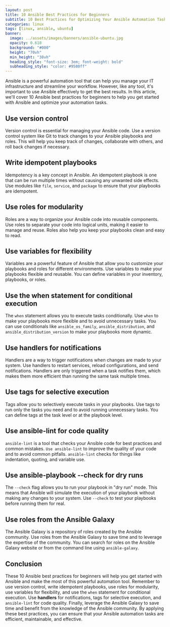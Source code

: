 ```yaml
---
layout: post
title: 10 Ansible Best Practices for Beginners
subtitle: 10 Best Practices for Optimizing Your Ansible Automation Tasks
categories: linux
tags: [linux, ansible, ubuntu]
banner:
  image: ../assets/images/banners/ansible-ubuntu.jpg
  opacity: 0.618
  background: "#000"
  height: "70vh"
  min_height: "38vh"
  heading_style: "font-size: 3em; font-weight: bold"
  subheading_style: "color: #9580ff"
---
```

Ansible is a powerful automation tool that can help you manage your IT infrastructure and streamline your workflow. However, like any tool, it's important to use Ansible effectively to get the best results. In this article, we'll cover 10 Ansible best practices for beginners to help you get started with Ansible and optimize your automation tasks.

## Use version control
Version control is essential for managing your Ansible code. Use a version control system like Git to track changes to your Ansible playbooks and roles. This will help you keep track of changes, collaborate with others, and roll back changes if necessary.


## Write idempotent playbooks
Idempotency is a key concept in Ansible. An idempotent playbook is one that can be run multiple times without causing any unwanted side effects. Use modules like ```file```, ```service```, and ```package``` to ensure that your playbooks are idempotent.


## Use roles for modularity
Roles are a way to organize your Ansible code into reusable components. Use roles to separate your code into logical units, making it easier to manage and reuse. Roles also help you keep your playbooks clean and easy to read.


## Use variables for flexibility
Variables are a powerful feature of Ansible that allow you to customize your playbooks and roles for different environments. Use variables to make your playbooks flexible and reusable. You can define variables in your inventory, playbooks, or roles.


## Use the when statement for conditional execution
The ```when``` statement allows you to execute tasks conditionally. Use ```when``` to make your playbooks more flexible and to avoid unnecessary tasks. You can use conditionals like ```ansible_os_family```, ```ansible_distribution```, and ```ansible_distribution_version``` to make your playbooks more dynamic.


## Use handlers for notifications
Handlers are a way to trigger notifications when changes are made to your system. Use handlers to restart services, reload configurations, and send notifications. Handlers are only triggered when a task notifies them, which makes them more efficient than running the same task multiple times.


## Use tags for selective execution
Tags allow you to selectively execute tasks in your playbooks. Use tags to run only the tasks you need and to avoid running unnecessary tasks. You can define tags at the task level or at the playbook level.


## Use ansible-lint for code quality
```ansible-lint``` is a tool that checks your Ansible code for best practices and common mistakes. ```Use ansible-lint``` to improve the quality of your code and to avoid common pitfalls. ```ansible-lint``` checks for things like indentation, quoting, and variable use.


## Use ansible-playbook --check for dry runs
The ```--check``` flag allows you to run your playbook in "dry run" mode. This means that Ansible will simulate the execution of your playbook without making any changes to your system. Use ```--check``` to test your playbooks before running them for real.


## Use roles from the Ansible Galaxy
The Ansible Galaxy is a repository of roles created by the Ansible community. Use roles from the Ansible Galaxy to save time and to leverage the expertise of the community. You can search for roles on the Ansible Galaxy website or from the command line using ```ansible-galaxy```.

## Conclusion
These 10 Ansible best practices for beginners will help you get started with Ansible and make the most of this powerful automation tool. Remember to use version control, write idempotent playbooks, use roles for modularity, use variables for flexibility, and use the ```when``` statement for conditional execution. Use **handlers** for notifications, tags for selective execution, and ```ansible-lint``` for code quality. Finally, leverage the Ansible Galaxy to save time and benefit from the knowledge of the Ansible community. By applying these best practices, you can ensure that your Ansible automation tasks are efficient, maintainable, and effective.
